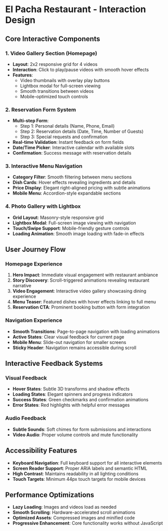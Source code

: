 # El Pacha Restaurant - Interaction Design

## Core Interactive Components

### 1. Video Gallery Section (Homepage)
- **Layout**: 2x2 responsive grid for 4 videos
- **Interaction**: Click to play/pause videos with smooth hover effects
- **Features**: 
  - Video thumbnails with overlay play buttons
  - Lightbox modal for full-screen viewing
  - Smooth transitions between videos
  - Mobile-optimized touch controls

### 2. Reservation Form System
- **Multi-step Form**: 
  - Step 1: Personal details (Name, Phone, Email)
  - Step 2: Reservation details (Date, Time, Number of Guests)
  - Step 3: Special requests and confirmation
- **Real-time Validation**: Instant feedback on form fields
- **Date/Time Picker**: Interactive calendar with available slots
- **Confirmation**: Success message with reservation details

### 3. Interactive Menu Navigation
- **Category Filter**: Smooth filtering between menu sections
- **Dish Cards**: Hover effects revealing ingredients and details
- **Price Display**: Elegant right-aligned pricing with subtle animations
- **Mobile Menu**: Accordion-style expandable sections

### 4. Photo Gallery with Lightbox
- **Grid Layout**: Masonry-style responsive grid
- **Lightbox Modal**: Full-screen image viewing with navigation
- **Touch/Swipe Support**: Mobile-friendly gesture controls
- **Loading Animation**: Smooth image loading with fade-in effects

## User Journey Flow

### Homepage Experience
1. **Hero Impact**: Immediate visual engagement with restaurant ambiance
2. **Story Discovery**: Scroll-triggered animations revealing restaurant narrative
3. **Video Engagement**: Interactive video gallery showcasing dining experience
4. **Menu Teaser**: Featured dishes with hover effects linking to full menu
5. **Reservation CTA**: Prominent booking button with form integration

### Navigation Experience
- **Smooth Transitions**: Page-to-page navigation with loading animations
- **Active States**: Clear visual feedback for current page
- **Mobile Menu**: Slide-out navigation for smaller screens
- **Sticky Header**: Navigation remains accessible during scroll

## Interactive Feedback Systems

### Visual Feedback
- **Hover States**: Subtle 3D transforms and shadow effects
- **Loading States**: Elegant spinners and progress indicators
- **Success States**: Green checkmarks and confirmation animations
- **Error States**: Red highlights with helpful error messages

### Audio Feedback
- **Subtle Sounds**: Soft chimes for form submissions and interactions
- **Video Audio**: Proper volume controls and mute functionality

## Accessibility Features
- **Keyboard Navigation**: Full keyboard support for all interactive elements
- **Screen Reader Support**: Proper ARIA labels and semantic HTML
- **High Contrast**: Maintains readability in all lighting conditions
- **Touch Targets**: Minimum 44px touch targets for mobile devices

## Performance Optimizations
- **Lazy Loading**: Images and videos load as needed
- **Smooth Scrolling**: Hardware-accelerated scroll animations
- **Optimized Assets**: Compressed images and minified code
- **Progressive Enhancement**: Core functionality works without JavaScript